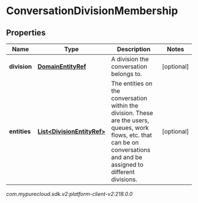 # ConversationDivisionMembership


## Properties

| Name | Type | Description | Notes |
| ------------ | ------------- | ------------- | ------------- |
| **division** | [**DomainEntityRef**](DomainEntityRef) | A division the conversation belongs to. |  [optional] |
| **entities** | [**List&lt;DivisionEntityRef&gt;**](DivisionEntityRef) | The entities on the conversation within the division. These are the users, queues, work flows, etc. that can be on conversations and and be assigned to different divisions. |  [optional] |




_com.mypurecloud.sdk.v2:platform-client-v2:218.0.0_
